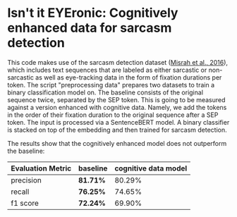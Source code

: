 # Isn't it EYEronic: Cognitively enhanced data for sarcasm detection

This code makes use of the sarcasm detection dataset ([Misrah et al., 2016](https://aclanthology.org/P16-1104.pdf)), which includes text sequences that are labeled as either sarcastic or non-sarcastic as well as eye-tracking data in the form of fixation durations per token. The script "preprocessing data" prepares two datasets to train a binary classification model on. The baseline consists of the original sequence twice, separated by the SEP token. This is going to be measured against a version enhanced with cognitive data. Namely, we add the tokens in the order of their fixation duration to the original sequence after a SEP token. The input is processed via a SentenceBERT model. A binary classifier is stacked on top of the embedding and then trained for sarcasm detection.

The results show that the cognitively enhanced model does not outperform the baseline:

| Evaluation Metric      |baseline      |cognitive data model|
|------------------------|--------------|--------------------|
| precision              | **81.71%**   | 80.29%             |
| recall                 | **76.25%**   | 74.65%             |
| f1 score               | **72.24%**   | 69.90%             |
